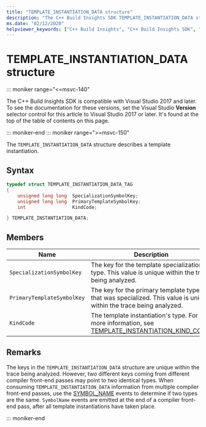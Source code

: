 ```yaml
---
title: "TEMPLATE_INSTANTIATION_DATA structure"
description: "The C++ Build Insights SDK TEMPLATE_INSTANTIATION_DATA structure reference."
ms.date: "02/12/2020"
helpviewer_keywords: ["C++ Build Insights", "C++ Build Insights SDK", "TEMPLATE_INSTANTIATION_DATA", "throughput analysis", "build time analysis", "vcperf.exe"]
---
```

# TEMPLATE_INSTANTIATION_DATA structure

::: moniker range="<=msvc-140"

The C++ Build Insights SDK is compatible with Visual Studio 2017 and later. To see the documentation for these versions, set the Visual Studio **Version** selector control for this article to Visual Studio 2017 or later. It's found at the top of the table of contents on this page.

::: moniker-end
::: moniker range=">=msvc-150"

The `TEMPLATE_INSTANTIATION_DATA` structure describes a template instantiation.

## Syntax

```cpp
typedef struct TEMPLATE_INSTANTIATION_DATA_TAG
{
    unsigned long long  SpecializationSymbolKey;
    unsigned long long  PrimaryTemplateSymbolKey;
    int                 KindCode;

} TEMPLATE_INSTANTIATION_DATA;
```

## Members

| Name | Description |
|--|--|
| `SpecializationSymbolKey` | The key for the template specialization's type. This value is unique within the trace being analyzed. |
| `PrimaryTemplateSymbolKey` | The key for the primary template type that was specialized. This value is unique within the trace being analyzed. |
| `KindCode` | The template instantiation's type. For more information, see [TEMPLATE_INSTANTIATION_KIND_CODE](template-instantiation-kind-code-enum.md). |

## Remarks

The keys in the `TEMPLATE_INSTANTIATION_DATA` structure are unique within the trace being analyzed. However, two different keys coming from different compiler front-end passes may point to two identical types. When consuming `TEMPLATE_INSTANTIATION_DATA` information from multiple compiler front-end passes, use the [SYMBOL_NAME](../event-table.md#symbol-name) events to determine if two types are the same. `SymbolName` events are emitted at the end of a compiler front-end pass, after all template instantiations have taken place.

::: moniker-end
